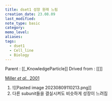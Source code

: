```yaml
---
title: dset1 성장 원래 느림
creation_date: 23.08.09
last_modified: 
note_type: basic
category: 
memo_level: 
aliases: 
tags:
  - dset1
  - Cell_line
  - Biology
---
```


Parent : [[_KnowledgeParticle]]
Drived from : [[]]

[Miller *et al.*, 2001](zotero://select/items/@miller2001)
1. ![[Pasted image 20230809110213.png]]
2. 다른 subunit들을 결실시켜도 비슷하게 성장이 느려짐
